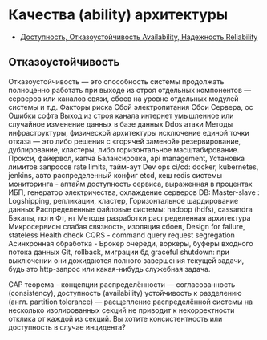 # Качества (ability) архитектуры

* [Доступность, Отказоустойчивость Availability, Надежность Reliability](availability.md)

## Отказоустойчивость

Отказоустойчивость — это способность системы продолжать полноценно работать при выходе из строя отдельных компонентов — серверов или каналов связи, сбоев на уровне отдельных модулей системы и т.д.
Факторы риска
  Сбой электропитания
  Сбои Сервера, ос
  Ошибки софта
  Выход из строя канала интернет
  умышленное или случайное изменение данных в базе данных
  Ddos атаки
Методы инфраструктуры, физической архитектуры
  исключение единой точки отказа — это либо решения с «горячей заменой» резервирование, дублирование, кластеры, либо горизонтальное масштабирование.
  Прокси, файервол, капча
  Балансировка, api management, Установка лимитов запросов rate limits, тайм-аут
  Dev ops ci/cd: docker, kubernetes, jenkins, авто распределенный конфиг etcd, кеш redis
  системы мониторинга - аптайм доступность сервиса, выраженная в процентах
  ИБП, генератор электричества, охлаждение серверов
  DB: Master-slave : Logshipping, репликации, кластер, Горизонтальное шардирование данных
  Распределенные файловые системы: hadoop (hdfs), cassandra
  Бэкапы, логи
Фт, нт
Методы разработки
  распределенная архитектура
  Микросервисы слабая связность, изоляция сбоев, Design for failure, stateless
  Health check
  CQRS - command query request segregation
  Асинхронная обработка - Брокер очереди, воркеры, буферы входного потока данных
  Git, rollback, миграции бд
  graceful shutdown: при выключении они дожидаются полного завершения текущей задачи, будь это http-запрос или какая-нибудь служебная задача.

CAP теорема - концепции распределённости — согласованность (consistency), доступность (availability) устойчивость к разделению (англ. partition tolerance) — расщепление распределённой системы на несколько изолированных секций не приводит к некорректности отклика от каждой из секций. Вы хотите консистентность или доступность в случае инцидента?
